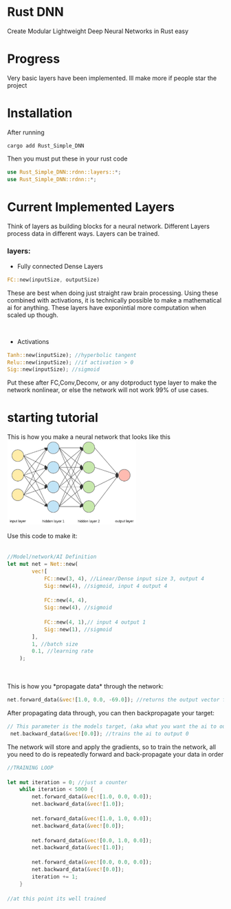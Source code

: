 
# Rust DNN

Create Modular Lightweight Deep Neural Networks in Rust easy

# Progress

Very basic layers have been implemented. Ill make more if people star the project

# Installation

After running

```
cargo add Rust_Simple_DNN
```

Then you must put these in your rust code

```rust
use Rust_Simple_DNN::rdnn::layers::*;
use Rust_Simple_DNN::rdnn::*;
```

# Current Implemented Layers

Think of layers as building blocks for a neural network. Different Layers process data in different ways. Layers can be trained.
### layers:

- Fully connected Dense Layers

```rust
FC::new(inputSize, outputSize)
```

These are best when doing just straight raw brain processing. Using these combined with activations, it is technically possible to make a mathematical ai for anything.
These layers have exponintial more computation when scaled up though.

<br>

- Activations

```rust
Tanh::new(inputSize); //hyperbolic tangent
Relu::new(inputSize); //if activation > 0
Sig::new(inputSize); //sigmoid
```

Put these after FC,Conv,Deconv, or any dotproduct type layer to make the network nonlinear, or else the network will not work 99% of use cases.

# starting tutorial

This is how you make a neural network that looks like this
<br>
<img src="network.png" alt="image-alt-text-check-github-to-see-image" width="300"/>

Use this code to make it:

```rust

//Model/network/AI Definition
let mut net = Net::new(
        vec![
            FC::new(3, 4), //Linear/Dense input size 3, output 4
            Sig::new(4), //sigmoid, input 4 output 4

            FC::new(4, 4),
            Sig::new(4), //sigmoid

            FC::new(4, 1),// input 4 output 1
            Sig::new(1), //sigmoid
        ],
        1, //batch size
        0.1, //learning rate
    );
```

<br>
<br>
This is how you *propagate data* through the network:

```rust
net.forward_data(&vec![1.0, 0.0, -69.0]); //returns the output vector from the Model
```

After propagating data through, you can then backpropagate your target:

```rust
// This parameter is the models target, (aka what you want the ai to output)
 net.backward_data(&vec![0.0]); //trains the ai to output 0
```

The network will store and apply the gradients, so to train the network, all you need to do is repeatedly forward and back-propagate your data in order

```rust
//TRAINING LOOP

let mut iteration = 0; //just a counter
    while iteration < 5000 {
        net.forward_data(&vec![1.0, 0.0, 0.0]);
        net.backward_data(&vec![1.0]);

        net.forward_data(&vec![1.0, 1.0, 0.0]);
        net.backward_data(&vec![0.0]);

        net.forward_data(&vec![0.0, 1.0, 0.0]);
        net.backward_data(&vec![1.0]);

        net.forward_data(&vec![0.0, 0.0, 0.0]);
        net.backward_data(&vec![0.0]);
        iteration += 1;
    }

//at this point its well trained
```
